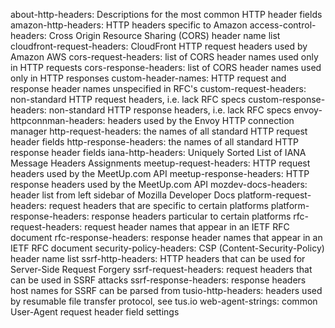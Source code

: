 about-http-headers: Descriptions for the most common HTTP header fields
amazon-http-headers: HTTP headers specific to Amazon
access-control-headers: Cross Origin Resource Sharing (CORS) header name list
cloudfront-request-headers: CloudFront HTTP request headers used by Amazon AWS
cors-request-headers: list of CORS header names used only in HTTP requests
cors-response-headers: list of CORS header names used only in HTTP responses
custom-header-names: HTTP request and response header names unspecified in RFC's
custom-request-headers: non-standard HTTP request headers, i.e. lack RFC specs
custom-response-headers: non-standard HTTP response headers, i.e. lack RFC specs
envoy-httpconnman-headers: headers used by the Envoy HTTP connection manager
http-request-headers: the names of all standard HTTP request header fields
http-response-headers: the names of all standard HTTP response header fields
iana-http-headers: Uniquely Sorted List of IANA Message Headers Assignments
meetup-request-headers: HTTP request headers used by the MeetUp.com API
meetup-response-headers: HTTP response headers used by the MeetUp.com API
mozdev-docs-headers: header list from left sidebar of Mozilla Developer Docs
platform-request-headers: request headers that are specific to certain platforms
platform-response-headers: response headers particular to certain platforms
rfc-request-headers: request header names that appear in an IETF RFC document
rfc-response-headers: response header names that appear in an IETF RFC document
security-policy-headers: CSP (Content-Security-Policy) header name list
ssrf-http-headers: HTTP headers that can be used for Server-Side Request Forgery
ssrf-request-headers: request headers that can be used in SSRF attacks
ssrf-response-headers: response headers host names for SSRF can be parsed from
tusio-http-headers: headers used by resumable file transfer protocol, see tus.io
web-agent-strings: common User-Agent request header field settings
